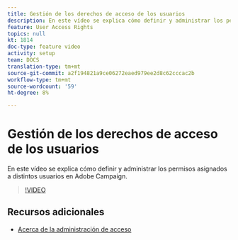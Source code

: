 ```yaml
---
title: Gestión de los derechos de acceso de los usuarios
description: En este vídeo se explica cómo definir y administrar los permisos asignados a distintos usuarios en Adobe Campaign.
feature: User Access Rights
topics: null
kt: 1814
doc-type: feature video
activity: setup
team: DOCS
translation-type: tm+mt
source-git-commit: a2f194821a9ce06272eaed979ee2d8c62cccac2b
workflow-type: tm+mt
source-wordcount: '59'
ht-degree: 8%

---
```



# Gestión de los derechos de acceso de los usuarios

En este vídeo se explica cómo definir y administrar los permisos asignados a distintos usuarios en Adobe Campaign.

>[!VIDEO](https://video.tv.adobe.com/v/24671?quality=12)

## Recursos adicionales

* [Acerca de la administración de acceso](https://docs.adobe.com/content/help/en/campaign-standard/using/administrating/users-and-security/about-access-management.html)
